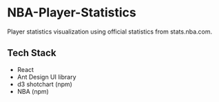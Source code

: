 # NBA-Player-Statistics

Player statistics visualization using official statistics from stats.nba.com.

## Tech Stack
- React
- Ant Design UI library
- d3 shotchart (npm)
- NBA (npm)
